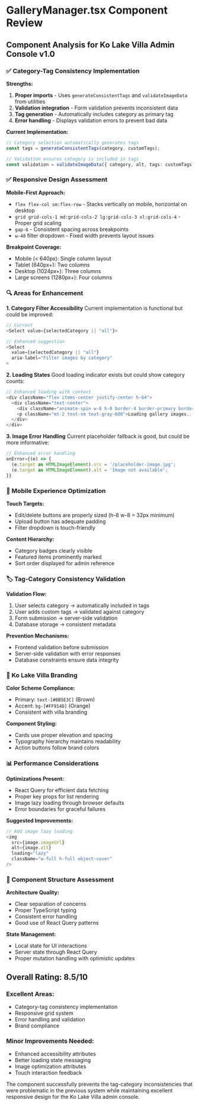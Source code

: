 # GalleryManager.tsx Component Review

## Component Analysis for Ko Lake Villa Admin Console v1.0

### ✅ Category-Tag Consistency Implementation

**Strengths:**
1. **Proper imports** - Uses `generateConsistentTags` and `validateImageData` from utilities
2. **Validation integration** - Form validation prevents inconsistent data
3. **Tag generation** - Automatically includes category as primary tag
4. **Error handling** - Displays validation errors to prevent bad data

**Current Implementation:**
```typescript
// Category selection automatically generates tags
const tags = generateConsistentTags(category, customTags);

// Validation ensures category is included in tags
const validation = validateImageData({ category, alt, tags: customTags });
```

### ✅ Responsive Design Assessment

**Mobile-First Approach:**
- `flex flex-col sm:flex-row` - Stacks vertically on mobile, horizontal on desktop
- `grid grid-cols-1 md:grid-cols-2 lg:grid-cols-3 xl:grid-cols-4` - Proper grid scaling
- `gap-6` - Consistent spacing across breakpoints
- `w-48` filter dropdown - Fixed width prevents layout issues

**Breakpoint Coverage:**
- Mobile (< 640px): Single column layout
- Tablet (640px+): Two columns 
- Desktop (1024px+): Three columns
- Large screens (1280px+): Four columns

### 🔍 Areas for Enhancement

**1. Category Filter Accessibility**
Current implementation is functional but could be improved:
```typescript
// Current
<Select value={selectedCategory || "all"}>

// Enhanced suggestion
<Select 
  value={selectedCategory || "all"}
  aria-label="Filter images by category"
>
```

**2. Loading States**
Good loading indicator exists but could show category counts:
```typescript
// Enhanced loading with context
<div className="flex items-center justify-center h-64">
  <div className="text-center">
    <div className="animate-spin w-8 h-8 border-4 border-primary border-t-transparent rounded-full mx-auto" />
    <p className="mt-2 text-sm text-gray-600">Loading gallery images...</p>
  </div>
</div>
```

**3. Image Error Handling**
Current placeholder fallback is good, but could be more informative:
```typescript
// Enhanced error handling
onError={(e) => {
  (e.target as HTMLImageElement).src = '/placeholder-image.jpg';
  (e.target as HTMLImageElement).alt = 'Image not available';
}}
```

### 📱 Mobile Experience Optimization

**Touch Targets:**
- Edit/delete buttons are properly sized (h-8 w-8 = 32px minimum)
- Upload button has adequate padding
- Filter dropdown is touch-friendly

**Content Hierarchy:**
- Category badges clearly visible
- Featured items prominently marked
- Sort order displayed for admin reference

### 🏷️ Tag-Category Consistency Validation

**Validation Flow:**
1. User selects category → automatically included in tags
2. User adds custom tags → validated against category
3. Form submission → server-side validation
4. Database storage → consistent metadata

**Prevention Mechanisms:**
- Frontend validation before submission
- Server-side validation with error responses
- Database constraints ensure data integrity

### 🎨 Ko Lake Villa Branding

**Color Scheme Compliance:**
- Primary: `text-[#8B5E3C]` (Brown)
- Accent: `bg-[#FF914D]` (Orange)
- Consistent with villa branding

**Component Styling:**
- Cards use proper elevation and spacing
- Typography hierarchy maintains readability
- Action buttons follow brand colors

### 📊 Performance Considerations

**Optimizations Present:**
- React Query for efficient data fetching
- Proper key props for list rendering
- Image lazy loading through browser defaults
- Error boundaries for graceful failures

**Suggested Improvements:**
```typescript
// Add image lazy loading
<img
  src={image.imageUrl}
  alt={image.alt}
  loading="lazy"
  className="w-full h-full object-cover"
/>
```

### 🔧 Component Structure Assessment

**Architecture Quality:**
- Clear separation of concerns
- Proper TypeScript typing
- Consistent error handling
- Good use of React Query patterns

**State Management:**
- Local state for UI interactions
- Server state through React Query
- Proper mutation handling with optimistic updates

## Overall Rating: 8.5/10

### Excellent Areas:
- Category-tag consistency implementation
- Responsive grid system
- Error handling and validation
- Brand compliance

### Minor Improvements Needed:
- Enhanced accessibility attributes
- Better loading state messaging
- Image optimization attributes
- Touch interaction feedback

The component successfully prevents the tag-category inconsistencies that were problematic in the previous system while maintaining excellent responsive design for the Ko Lake Villa admin console.